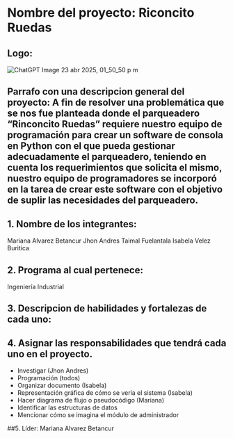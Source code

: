 # Nombre del proyecto: Riconcito Ruedas
## Logo: 

![ChatGPT Image 23 abr 2025, 01_50_50 p m](https://github.com/user-attachments/assets/9c8128f6-2d8d-4c80-97ae-f29701e57e85)

## Parrafo con una descripcion general del proyecto: A fin de resolver una problemática que se nos fue planteada donde el parqueadero “Rinconcito Ruedas” requiere nuestro equipo de programación para crear un software de consola en Python con el que pueda gestionar adecuadamente el parqueadero, teniendo en cuenta los requerimientos que solicita el mismo, nuestro equipo de programadores se incorporó en la tarea de crear este software con el objetivo de suplir las necesidades del parqueadero. 
## 1. Nombre de los integrantes:
   Mariana Alvarez Betancur 
   Jhon Andres Taimal Fuelantala
   Isabela Velez Buritica

## 2. Programa al cual pertenece:
Ingeniería Industrial
## 3. Descripcion de habilidades y fortalezas de cada uno:
   
## 4. Asignar las responsabilidades que tendrá cada uno en el proyecto.
   - Investigar (Jhon Andres)             
   - Programación (todos)               
   - Organizar documento (Isabela)             
   - Representación gráfica de cómo se vería el sistema (Isabela)             
   - Hacer diagrama de flujo o pseudocódigo (Mariana)               
   - Identificar las estructuras de datos                
   - Mencionar cómo se imagina el módulo de administrador           

##5. Líder: Mariana Alvarez Betancur
   
